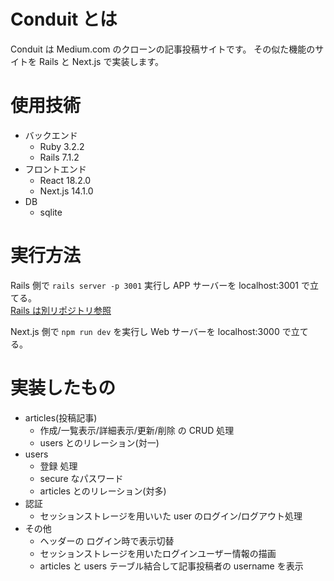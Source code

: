 # Conduit とは

Conduit は Medium.com のクローンの記事投稿サイトです。
その似た機能のサイトを Rails と Next.js で実装します。

# 使用技術

- バックエンド
  - Ruby 3.2.2
  - Rails 7.1.2
- フロントエンド
  - React 18.2.0
  - Next.js 14.1.0
- DB
  - sqlite

# 実行方法

Rails 側で
`rails server -p 3001`
実行し APP サーバーを localhost:3001
で立てる。  
[Rails は別リポジトリ参照](https://github.com/Taku1103/API_Realworld_Quest)

Next.js 側で
`npm run dev`
を実行し Web サーバーを localhost:3000 で立てる。

# 実装したもの

- articles(投稿記事)
  - 作成/一覧表示/詳細表示/更新/削除 の CRUD 処理
  - users とのリレーション(対一)
- users
  - 登録 処理
  - secure なパスワード
  - articles とのリレーション(対多)
- 認証
  - セッションストレージを用いいた user のログイン/ログアウト処理
- その他
  - ヘッダーの ログイン時で表示切替
  - セッションストレージを用いたログインユーザー情報の描画
  - articles と users テーブル結合して記事投稿者の username を表示
